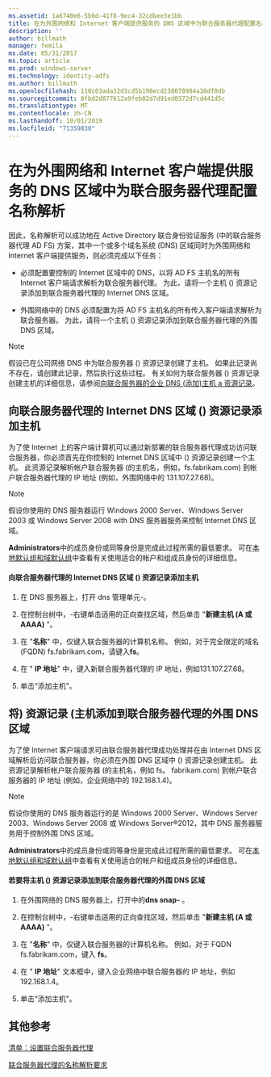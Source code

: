 ```yaml
---
ms.assetid: 1a6740e6-5b6d-41f8-9ec4-32cdbee3e1bb
title: 在为外围网络和 Internet 客户端提供服务的 DNS 区域中为联合服务器代理配置名称解析
description: ''
author: billmath
manager: femila
ms.date: 05/31/2017
ms.topic: article
ms.prod: windows-server
ms.technology: identity-adfs
ms.author: billmath
ms.openlocfilehash: 118c03ada32d3cd5b198ecd238078984a38df0db
ms.sourcegitcommit: 8fbd2d877612a9feb02d7d91ed0372d7cd441d5c
ms.translationtype: MT
ms.contentlocale: zh-CN
ms.lasthandoff: 10/01/2019
ms.locfileid: "71359830"
---
```

# <a name="configure-name-resolution-for-a-federation-server-proxy-in-a-dns-zone-that-serves-both-the-perimeter-network-and-internet-clients"></a>在为外围网络和 Internet 客户端提供服务的 DNS 区域中为联合服务器代理配置名称解析


因此，名称解析可以成功地在 Active Directory 联合身份验证服务 \(中的联合服务器代理 AD FS\) 方案，其中一个或多个域名系统 \(DNS\) 区域同时为外围网络和 Internet 客户端提供服务，则必须完成以下任务：  
  
-   必须配置要控制的 Internet 区域中的 DNS，以将 AD FS 主机名的所有 Internet 客户端请求解析为联合服务器代理。 为此，请将一个主机 \(\) 资源记录添加到联合服务器代理的 Internet DNS 区域。  
  
-   外围网络中的 DNS 必须配置为将 AD FS 主机名的所有传入客户端请求解析为联合服务器。 为此，请将一个主机 \(\) 资源记录添加到联合服务器代理的外围 DNS 区域。  
  
> [!NOTE]  
> 假设已在公司网络 DNS 中为联合服务器 \(\) 资源记录创建了主机。 如果此记录尚不存在，请创建此记录，然后执行这些过程。 有关如何为联合服务器 \(\) 资源记录创建主机的详细信息，请参阅[向联合服务器的企业 DNS &#40;添加&#41;主机 a 资源记录](Add-a-Host--A--Resource-Record-to-Corporate-DNS-for-a-Federation-Server.md)。  
  
## <a name="add-a-host-a-resource-record-to-the-internet-dns-zone-for-a-federation-server-proxy"></a>向联合服务器代理的 Internet DNS 区域 \(\) 资源记录添加主机  
为了使 Internet 上的客户端计算机可以通过新部署的联合服务器代理成功访问联合服务器，你必须首先在你控制的 Internet DNS 区域中 \(\) 资源记录创建一个主机。 此资源记录解析帐户联合服务器 \(的主机名，例如，fs.fabrikam.com\) 到帐户联合服务器代理的 IP 地址 \(例如，外围网络中的 131.107.27.68\)。  
  
> [!NOTE]  
> 假设你使用的 DNS 服务器运行 Windows 2000 Server、Windows Server 2003 或 Windows Server 2008 with DNS 服务器服务来控制 Internet DNS 区域。  
  
**Administrators**中的成员身份或同等身份是完成此过程所需的最低要求。  可在[本地默认组和域默认组](https://go.microsoft.com/fwlink/?LinkId=83477)中查看有关使用适合的帐户和组成员身份的详细信息。   
  
#### <a name="to-add-a-host-a-resource-record-to-the-internet-dns-zone-for-a-federation-server-proxy"></a>向联合服务器代理的 Internet DNS 区域 \(\) 资源记录添加主机  
  
1.  在 DNS 服务器上，打开 dns 管理单元\-。  
  
2.  在控制台树中，\-右键单击适用的正向查找区域，然后单击 "**新建主机 \(A 或 AAAA\)** "。  
  
3.  在 "**名称**" 中，仅键入联合服务器的计算机名称。 例如，对于完全限定的域名 \(FQDN\) fs.fabrikam.com，请键入**fs**。  
  
4.  在 " **IP 地址**" 中，键入新联合服务器代理的 IP 地址，例如131.107.27.68。  
  
5.  单击“添加主机”。  
  
## <a name="add-a-host-a-resource-record-to-the-perimeter-dns-zone-for-a-federation-server-proxy"></a>将\) 资源记录 \(主机添加到联合服务器代理的外围 DNS 区域  
为了使 Internet 客户端请求可由联合服务器代理成功处理并在由 Internet DNS 区域解析后访问联合服务器，你必须在外围 DNS 区域中 \(\) 资源记录创建主机。 此资源记录解析帐户联合服务器 \(的主机名，例如 fs。 fabrikam.com\) 到帐户联合服务器的 IP 地址 \(例如，企业网络中的 192.168.1.4\)。  
  
> [!NOTE]  
> 假设你使用的 DNS 服务器运行的是 Windows 2000 Server、Windows Server 2003、Windows Server 2008 或 Windows Server®2012，其中 DNS 服务器服务用于控制外围 DNS 区域。  
  
**Administrators**中的成员身份或同等身份是完成此过程所需的最低要求。  可在[本地默认组和域默认组](https://go.microsoft.com/fwlink/?LinkId=83477)中查看有关使用适合的帐户和组成员身份的详细信息。   
  
#### <a name="to-add-a-host-a-resource-record-to-the-perimeter-dns-zone-for-a-federation-server-proxy"></a>若要将主机 \(\) 资源记录添加到联合服务器代理的外围 DNS 区域  
  
1.  在外围网络的 DNS 服务器上，打开中的**dns snap\-** 。  
  
2.  在控制台树中，\-右键单击适用的正向查找区域，然后单击 "**新建主机 \(A 或 AAAA\)** "。  
  
3.  在 "**名称**" 中，仅键入联合服务器的计算机名称。 例如，对于 FQDN fs.fabrikam.com，键入 **fs**。  
  
4.  在 " **IP 地址**" 文本框中，键入企业网络中联合服务器的 IP 地址，例如192.168.1.4。  
  
5.  单击“添加主机”。  
  
## <a name="additional-references"></a>其他参考  
[清单：设置联合服务器代理](Checklist--Setting-Up-a-Federation-Server-Proxy.md)  
  
[联合服务器代理的名称解析要求](https://technet.microsoft.com/library/dd807055.aspx)  
  

